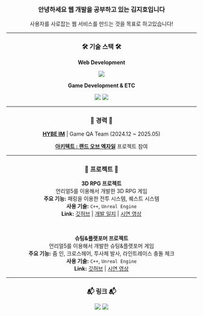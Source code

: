 <div align="center">

<h3>안녕하세요 웹 개발을 공부하고 있는 김지호입니다</h3>
<p>사용자를 사로잡는 웹 서비스를 만드는 것을 목표로 하고있습니다!</p>

---

### 🛠️ 기술 스택 🛠️

<p><strong>Web Development</strong></p>
<img src="https://img.shields.io/badge/JavaScript-F7DF1E?style=for-the-badge&logo=javascript&logoColor=black"/>

<p><strong>Game Development & ETC</strong></p>
<img src="https://img.shields.io/badge/Unreal%20Engine-0E1128?style=for-the-badge&logo=UnrealEngine&logoColor=white"/>
<img src="https://img.shields.io/badge/C++-00599C?style=for-the-badge&logo=c%2B%2B&logoColor=white"/>

---

### 🏢 경력 🏢

<p>
  <strong><a href="https://www.hybeim.com/" target="_blank">HYBE IM</a></strong> | Game QA Team (2024.12 ~ 2025.05)
</p>
<p>
  <strong><a href="https://architect.hybeim.com/" target="_blank">아키텍트 : 랜드 오브 엑자일</a></strong> 프로젝트 참여
</p>

---

### 🚀 프로젝트 🚀

<p>
  <strong>3D RPG 프로젝트</strong><br>
  언리얼5를 이용해서 개발한 3D RPG 게임<br>
  <strong>주요 기능:</strong> 패링을 이용한 전투 시스템, 퀘스트 시스템<br>
  <strong>사용 기술:</strong> <code>C++</code>, <code>Unreal Engine</code><br>
  <strong>Link:</strong> <a href="https://github.com/RumPumpumpum/RPG" target="_blank">깃허브</a> | <a href="https://r-p-p.tistory.com/category/%5B%EA%B2%8C%EC%9E%84%20%EA%B0%9C%EB%B0%9C%5D%20%EA%B0%9C%EB%B0%9C%20%EC%9D%BC%EC%A7%80/RPG" target="_blank">개발 일지</a> | <a href="https://www.youtube.com/watch?v=S4Nl4JpSmxI" target="_blank">시연 영상</a>
</p>
<br>
<p>
  <strong>슈팅&플랫포머 프로젝트</strong><br>
  언리얼5를 이용해서 개발한 슈팅&플랫포머 게임<br>
  <strong>주요 기능:</strong> 줌 인, 크로스헤어, 투사체 발사, 라인트레이스 충돌 체크<br>
  <strong>사용 기술:</strong> <code>C++</code>, <code>Unreal Engine</code><br>
  <strong>Link:</strong> <a href="https://github.com/RumPumpumpum/UE_Capstone" target="_blank">깃허브</a> | <a href="https://www.youtube.com/watch?v=2I4I4cpcoVQ" target="_blank">시연 영상</a>
</p>

---

### 📬 링크 📬

<a href="https://r-p-p.tistory.com/" target="_blank"><img src="https://img.shields.io/badge/Tistory-000000?style=flat-square&logo=Tistory&logoColor=white&link=https://r-p-p.tistory.com/"></a>
<a href="mailto:[이메일 주소]"><img src="https://img.shields.io/badge/Email-ea4335?style=flat-square&logo=Gmail&logoColor=white"></a>

</div>
